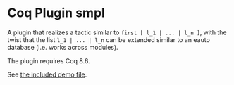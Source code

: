 # Coq Plugin smpl

A plugin that realizes a tactic similar to `first [ l_1 | ... | l_n ]`,
with the twist that the list `l_1 | ... | l_n` can be extended similar to
an eauto database (i.e. works across modules).

The plugin requires Coq 8.6.

See [the included demo file](theories/Demo.v).
